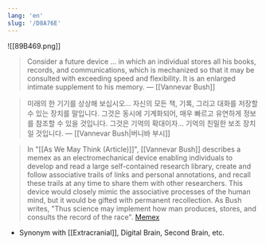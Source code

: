 ```yaml
---
lang: 'en'
slug: '/D8A76E'
---
```


![[89B469.png]]

> Consider a future device … in which an individual stores all his books, records, and communications, which is mechanized so that it may be consulted with exceeding speed and flexibility. It is an enlarged intimate supplement to his memory. — [[Vannevar Bush]]

> 미래의 한 기기를 상상해 보십시오... 자신의 모든 책, 기록, 그리고 대화를 저장할 수 있는 장치를 말입니다.
> 그것은 동시에 기계화되어, 매우 빠르고 유연하게 정보를 참조할 수 있을 것입니다.
> 그것은 기억의 확대이자... 기억의 친밀한 보조 장치일 것입니다. — [[Vannevar Bush|버니바 부시]]

> In "[[As We May Think (Article)]]", [[Vannevar Bush]] describes a memex as an electromechanical device enabling individuals to develop and read a large self-contained research library, create and follow associative trails of links and personal annotations, and recall these trails at any time to share them with other researchers. This device would closely mimic the associative processes of the human mind, but it would be gifted with permanent recollection. As Bush writes, "Thus science may implement how man produces, stores, and consults the record of the race". [Memex](https://en.wikipedia.org/wiki/Memex)

- Synonym with [[Extracranial]], Digital Brain, Second Brain, etc.
